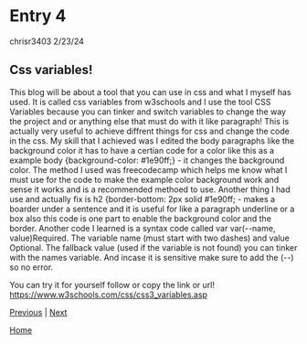 # Entry 4
chrisr3403 2/23/24

## Css variables!

This blog will be about a tool that you can use in css and what I myself has used. It is called css variables from w3schools and I use the tool CSS Variables because you can tinker and switch variables to change the way the project and or anything else that must do with it like paragraph! This is actually very useful to achieve diffrent things for css and change the code in the css. My skill that I achieved was I edited the body paragraphs like the background color it has to have a certian code for a color like this as a example body {background-color: #1e90ff;} - it changes the background color. The method I used was freecodecamp which helps me know what I must use for the code to make the example color background work and sense it works and is a recommended methoed to use. Another thing I had use and actually fix is h2 {border-bottom: 2px solid #1e90ff; - makes a boarder under a sentence and it is useful for like a paragraph underline or a box also this code is one part to enable the background color and the border. Another code I learned is a syntax code called var var(--name, value)Required. The variable name (must start with two dashes) and value Optional. The fallback value (used if the variable is not found) you can tinker with the names variable. And incase it is sensitive make sure to add the (--) so no error.

You can try it for yourself follow or copy the link or url! https://www.w3schools.com/css/css3_variables.asp

[Previous](entry03.md) | [Next](entry05.md)

[Home](../README.md)
